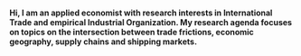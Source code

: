 #### Hi, I am an applied economist with research interests in International Trade and empirical Industrial Organization. My research agenda focuses on topics on the intersection between trade frictions, economic geography, supply chains and shipping markets. 

